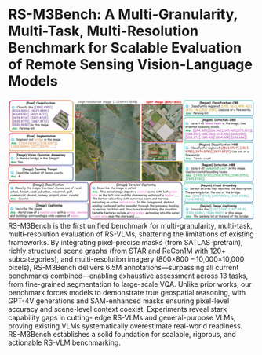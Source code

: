 # RS-M3Bench: A Multi-Granularity, Multi-Task, Multi-Resolution Benchmark for Scalable Evaluation of Remote Sensing Vision-Language Models
![example](example.jpg)
RS-M3Bench is the first unified benchmark for multi-granularity, multi-task, multi-resolution evaluation of RS-VLMs, shattering the limitations of existing frameworks. By integrating pixel-precise masks (from SATLAS-pretrain), richly structured scene graphs (from STAR and ReCon1M with 120+ subcategories), and multi-resolution imagery (800×800 – 10,000×10,000 pixels), RS-M3Bench delivers 6.5M annotations—surpassing all current benchmarks combined—enabling exhaustive assessment across 13 tasks, from fine-grained segmentation to large-scale VQA. Unlike prior works, our benchmark forces models to demonstrate true geospatial reasoning, with GPT-4V generations and SAM-enhanced masks ensuring pixel-level accuracy and scene-level context coexist. Experiments reveal stark capability gaps in cutting- edge RS-VLMs and general-purpose VLMs, proving existing VLMs systematically overestimate real-world readiness. RS-M3Bench establishes a solid foundation for scalable, rigorous, and actionable RS-VLM benchmarking.

